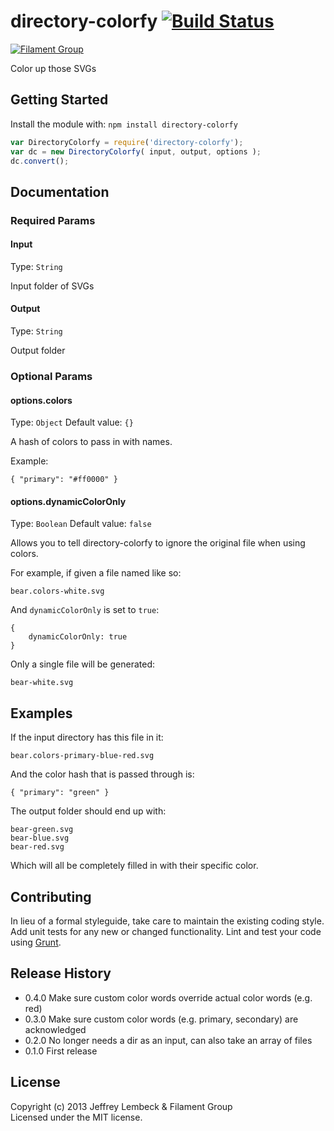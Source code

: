 # directory-colorfy [![Build Status](https://secure.travis-ci.org/filamentgroup/directory-colorfy.png?branch=master)](http://travis-ci.org/filamentgroup/directory-colorfy)

[![Filament Group](http://filamentgroup.com/images/fg-logo-positive-sm-crop.png) ](http://www.filamentgroup.com/)

Color up those SVGs

## Getting Started
Install the module with: `npm install directory-colorfy`

```javascript
var DirectoryColorfy = require('directory-colorfy');
var dc = new DirectoryColorfy( input, output, options );
dc.convert();
```

## Documentation

### Required Params

#### Input
Type: `String`

Input folder of SVGs

#### Output
Type: `String`

Output folder


### Optional Params

#### options.colors
Type: `Object`
Default value: `{}`

A hash of colors to pass in with names.

Example:
```
{ "primary": "#ff0000" }
```

#### options.dynamicColorOnly
Type: `Boolean`
Default value: `false`

Allows you to tell directory-colorfy to ignore the original file when using colors.

For example, if given a file named like so: 

```
bear.colors-white.svg
```

And `dynamicColorOnly` is set to `true`:

```
{
	dynamicColorOnly: true
}
```

Only a single file will be generated:

```
bear-white.svg
```

## Examples

If the input directory has this file in it:

```
bear.colors-primary-blue-red.svg
```

And the color hash that is passed through is:

```
{ "primary": "green" }
```

The output folder should end up with:

```
bear-green.svg
bear-blue.svg
bear-red.svg
```

Which will all be completely filled in with their specific color.


## Contributing
In lieu of a formal styleguide, take care to maintain the existing coding style. Add unit tests for any new or changed functionality. Lint and test your code using [Grunt](http://gruntjs.com/).

## Release History
* 0.4.0 Make sure custom color words override actual color words (e.g.
	red)
* 0.3.0 Make sure custom color words (e.g. primary, secondary) are
	acknowledged
* 0.2.0 No longer needs a dir as an input, can also take an array of files
* 0.1.0 First release

## License
Copyright (c) 2013 Jeffrey Lembeck & Filament Group  
Licensed under the MIT license.
